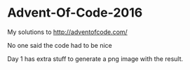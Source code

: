 # Advent-Of-Code-2016
My solutions to http://adventofcode.com/

No one said the code had to be nice

Day 1 has extra stuff to generate a png image with the result.